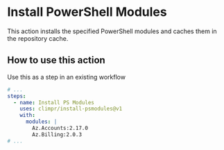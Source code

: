# Install PowerShell Modules

This action installs the specified PowerShell modules and caches them in the repository cache.

## How to use this action

Use this as a step in an existing workflow

```yaml
# ...
steps:
  - name: Install PS Modules
    uses: climpr/install-psmodules@v1
    with:
      modules: |
        Az.Accounts:2.17.0
        Az.Billing:2.0.3
# ...
```
